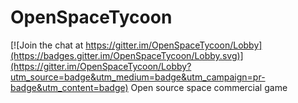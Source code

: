 # OpenSpaceTycoon

[![Join the chat at https://gitter.im/OpenSpaceTycoon/Lobby](https://badges.gitter.im/OpenSpaceTycoon/Lobby.svg)](https://gitter.im/OpenSpaceTycoon/Lobby?utm_source=badge&utm_medium=badge&utm_campaign=pr-badge&utm_content=badge)
Open source space commercial game
